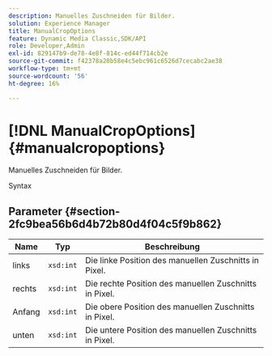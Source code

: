 ```yaml
---
description: Manuelles Zuschneiden für Bilder.
solution: Experience Manager
title: ManualCropOptions
feature: Dynamic Media Classic,SDK/API
role: Developer,Admin
exl-id: 829147b9-de78-4e8f-814c-ed44f714cb2e
source-git-commit: f42378a20b58e4c5ebc961c6526d7cecabc2ae38
workflow-type: tm+mt
source-wordcount: '56'
ht-degree: 16%

---
```


# [!DNL ManualCropOptions]{#manualcropoptions}

Manuelles Zuschneiden für Bilder.

Syntax

## Parameter {#section-2fc9bea56b6d4b72b80d4f04c5f9b862}

| Name | Typ | Beschreibung |
|---|---|---|
| links | `xsd:int` | Die linke Position des manuellen Zuschnitts in Pixel. |
| rechts | `xsd:int` | Die rechte Position des manuellen Zuschnitts in Pixel. |
| Anfang | `xsd:int` | Die obere Position des manuellen Zuschnitts in Pixel. |
| unten | `xsd:int` | Die untere Position des manuellen Zuschnitts in Pixel. |
